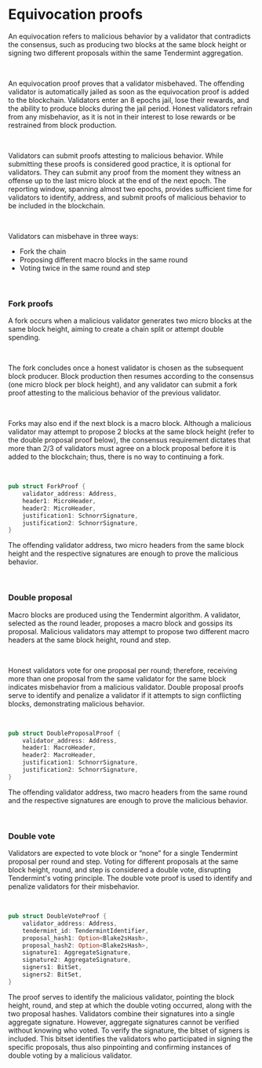 # Equivocation proofs

An equivocation refers to malicious behavior by a validator that contradicts the consensus, such as producing two blocks at the same block height or signing two different proposals within the same Tendermint aggregation.

<br/>

An equivocation proof proves that a validator misbehaved. The offending validator is automatically jailed as soon as the equivocation proof is added to the blockchain. Validators enter an 8 epochs jail, lose their rewards, and the ability to produce blocks during the jail period. Honest validators refrain from any misbehavior, as it is not in their interest to lose rewards or be restrained from block production.

<br/>

Validators can submit proofs attesting to malicious behavior. While submitting these proofs is considered good practice, it is optional for validators. They can submit any proof from the moment they witness an offense up to the last micro block at the end of the next epoch. The reporting window, spanning almost two epochs, provides sufficient time for validators to identify, address, and submit proofs of malicious behavior to be included in the blockchain.

<br/>

Validators can misbehave in three ways:

- Fork the chain
- Proposing different macro blocks in the same round
- Voting twice in the same round and step

<br/>

### Fork proofs

A fork occurs when a malicious validator generates two micro blocks at the same block height, aiming to create a chain split or attempt double spending.

<br/>

The fork concludes once a honest validator is chosen as the subsequent block producer. Block production then resumes according to the consensus (one micro block per block height), and any validator can submit a fork proof attesting to the malicious behavior of the previous validator.

<br/>

Forks may also end if the next block is a macro block. Although a malicious validator may attempt to propose 2 blocks at the same block height (refer to the double proposal proof below), the consensus requirement dictates that more than 2/3 of validators must agree on a block proposal before it is added to the blockchain; thus, there is no way to continuing a fork.

<br/>

```rust
pub struct ForkProof {
    validator_address: Address,
    header1: MicroHeader,
    header2: MicroHeader,
    justification1: SchnorrSignature,
    justification2: SchnorrSignature,
}
```

The offending validator address, two micro headers from the same block height and the respective signatures are enough to prove the malicious behavior.

<br/>

### Double proposal

Macro blocks are produced using the Tendermint algorithm. A validator, selected as the round leader, proposes a macro block and gossips its proposal. Malicious validators may attempt to propose two different macro headers at the same block height, round and step.

<br/>

Honest validators vote for one proposal per round; therefore, receiving more than one proposal from the same validator for the same block indicates misbehavior from a malicious validator. Double proposal proofs serve to identify and penalize a validator if it attempts to sign conflicting blocks, demonstrating malicious behavior.

<br/>

```rust
pub struct DoubleProposalProof {
    validator_address: Address,
    header1: MacroHeader,
    header2: MacroHeader,
    justification1: SchnorrSignature,
    justification2: SchnorrSignature,
}
```

The offending validator address, two macro headers from the same round and the respective signatures are enough to prove the malicious behavior.

<br/>

### Double vote

Validators are expected to vote block or “none” for a single Tendermint proposal per round and step. Voting for different proposals at the same block height, round, and step is considered a double vote, disrupting Tendermint's voting principle. The double vote proof is used to identify and penalize validators for their misbehavior.

<br/>

```rust
pub struct DoubleVoteProof {
    validator_address: Address,
    tendermint_id: TendermintIdentifier,
    proposal_hash1: Option<Blake2sHash>,
    proposal_hash2: Option<Blake2sHash>,
    signature1: AggregateSignature,
    signature2: AggregateSignature,
    signers1: BitSet,
    signers2: BitSet,
}
```

The proof serves to identify the malicious validator, pointing the block height, round, and step at which the double voting occurred, along with the two proposal hashes. Validators combine their signatures into a single aggregate signature. However, aggregate signatures cannot be verified without knowing who voted. To verify the signature, the bitset of signers is included. This bitset identifies the validators who participated in signing the specific proposals, thus also pinpointing and confirming instances of double voting by a malicious validator.